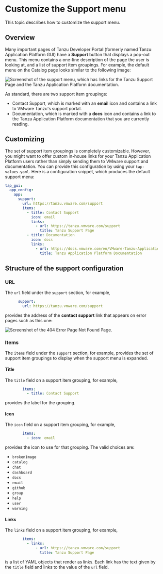 # Customize the Support menu

This topic describes how to customize the support menu.

## <a id="overview"></a> Overview

Many important pages of Tanzu Developer Portal (formerly named Tanzu Application Platform GUI) have
a **Support** button that displays a pop-out menu.
This menu contains a one-line description of the page the user is looking at, and a list of support
item groupings. For example, the default menu on the Catalog page looks similar to the following image:

![Screenshot of the support menu, which has links for the Tanzu Support Page and the Tanzu Application Platform documentation.](../images/support-menu.png)

As standard, there are two support item groupings:

- Contact Support, which is marked with an **email** icon and contains a link to
  VMware Tanzu's support portal.
- Documentation, which is marked with a **docs** icon and contains a link to the
  Tanzu Application Platform documentation that you are currently reading.

## <a id="customizing"></a> Customizing

The set of support item groupings is completely customizable. However, you might want to offer
custom in-house links for your Tanzu Application Platform users rather than simply sending them to
VMware support and documentation. You can provide this configuration by using your
`tap-values.yaml`. Here is a configuration snippet, which produces the default support menu:

```yaml
tap_gui:
  app_config:
    app:
      support:
        url: https://tanzu.vmware.com/support
        items:
          - title: Contact Support
            icon: email
            links:
              - url: https://tanzu.vmware.com/support
                title: Tanzu Support Page
          - title: Documentation
            icon: docs
            links:
              - url: https://docs.vmware.com/en/VMware-Tanzu-Application-Platform/index.html
                title: Tanzu Application Platform Documentation
```

## <a id="support-config-struct"></a> Structure of the support configuration

### <a id="url"></a> URL

The `url` field under the `support` section, for example,

```yaml
      support:
        url: https://tanzu.vmware.com/support
```

provides the address of the **contact support** link that appears on error pages such as this one:

![Screenshot of the 404 Error Page Not Found Page.](../images/error-page.png)

### <a id="items"></a> Items

The `items` field under the `support` section, for example, provides the set of support item
groupings to display when the support menu is expanded.

#### <a id="title"></a> Title

The `title` field on a support item grouping, for example,

```yaml
        items:
          - title: Contact Support
```

provides the label for the grouping.

#### <a id="icon"></a> Icon

The `icon` field on a support item grouping, for example,

```yaml
        items:
          - icon: email
```

provides the icon to use for that grouping. The valid choices are:

- `brokenImage`
- `catalog`
- `chat`
- `dashboard`
- `docs`
- `email`
- `github`
- `group`
- `help`
- `user`
- `warning`

#### <a id="links"></a> Links

The `links` field on a support item grouping, for example,

```yaml
        items:
          - links:
              - url: https://tanzu.vmware.com/support
                title: Tanzu Support Page
```

is a list of YAML objects that render as links. Each link has the text given by the `title` field
and links to the value of the `url` field.

